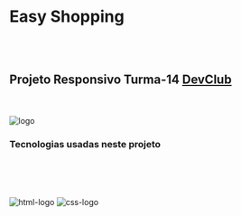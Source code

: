 

<h1>Easy Shopping</h1>
<br>
<br>

<h2>Projeto Responsivo Turma-14 <a href="https://rodolfo.com..br/devclub">DevClub</a> </h2>
<br>
<br>
<img alt="logo" src="mobile(2).png"/>
<h3>Tecnologias usadas neste projeto </h3>
<br>
<br>
<br>
<div style="display: inline_block"><br/>
<img alt="html-logo" src="https://img.shields.io/badge/HTML5-E34F26?style=for-the-badge&logo=html5&logoColor=white">
<img alt="css-logo" src="https://img.shields.io/badge/CSS3-1572B6?style=for-the-badge&logo=css3&logoColor=white">
</div>

